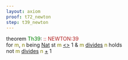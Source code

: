```yaml
---
layout: axiom
proof: t72_newton
step: t39_newton
---
```


<div class="mizar">
<div><span class="kw">theorem </span><span class="lab"><font color="Green" title="E31">Th39</font></span>: <a NAME="T39"><span class="comment"><font color="firebrick">:: NEWTON:39</font></span><br/></a><div class="add"> for <font color="Olive" title="b1">m</font>, <font color="Olive" title="b2">n</font> being   <a href="http://grid01.ciirc.cvut.cz/~mptp/7.13.01_4.181.1147/html/ordinal1.html#NM5" title="ORDINAL1:NM.5">Nat</a>  st <font color="Olive" title="b1">m</font> <a href="http://grid01.ciirc.cvut.cz/~mptp/7.13.01_4.181.1147/html/hidden.html#NR2" title="HIDDEN:NR.2">&lt;&gt;</a> 1 &amp; <font color="Olive" title="b1">m</font> <a href="http://grid01.ciirc.cvut.cz/~mptp/7.13.01_4.181.1147/html/nat_d.html#R1" title="NAT_D:pred.1">divides</a> <font color="Olive" title="b2">n</font> holds <br/> not <font color="Olive" title="b1">m</font> <a href="http://grid01.ciirc.cvut.cz/~mptp/7.13.01_4.181.1147/html/nat_d.html#R1" title="NAT_D:pred.1">divides</a> <font color="Olive" title="b2">n</font> <a href="http://grid01.ciirc.cvut.cz/~mptp/7.13.01_4.181.1147/html/nat_1.html#K1" title="NAT_1:func.1">+</a> 1</div></div>
</div>
